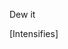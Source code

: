 <html>
  
  <head>
  </head>
  
  <body>
    <p>Dew it</p>
    <p>[Intensifies]</p>
  </body></html>

